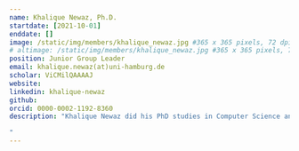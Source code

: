 ```yaml
---
name: Khalique Newaz, Ph.D.
startdate: [2021-10-01]
enddate: []
image: /static/img/members/khalique_newaz.jpg #365 x 365 pixels, 72 dpi
# altimage: /static/img/members/khalique_newaz.jpg #365 x 365 pixels, 72 dpi
position: Junior Group Leader
email: khalique.newaz(at)uni-hamburg.de
scholar: ViCMilQAAAAJ
website:
linkedin: khalique-newaz
github:
orcid: 0000-0002-1192-8360
description: "Khalique Newaz did his PhD studies in Computer Science and Engineering in the Complex Networks Lab headed by Prof. Tijana Milenkovic at the University of Notre Dame, USA. Afterwards, he worked in the Institute for Computational Systems Biology headed by Prof. Jan Baumbach at the University of Hamburg, Germany. From January 2025, Khalique leads the NeStOme lab at the University of Hamburg, Germany.

"
---
```

